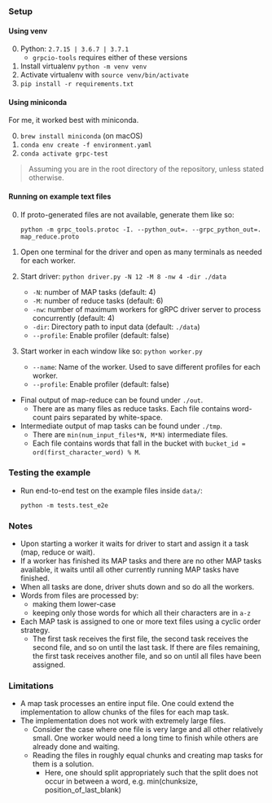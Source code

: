 
### Setup

#### Using venv
0. Python: `2.7.15 | 3.6.7 | 3.7.1`
    * `grpcio-tools` requires either of these versions
1. Install virtualenv `python -m venv venv`
2. Activate virtualenv with `source venv/bin/activate`
3. `pip install -r requirements.txt`


#### Using miniconda
For me, it worked best with miniconda.

0. `brew install miniconda` (on macOS)
1. `conda env create -f environment.yaml`
2. `conda activate grpc-test`


> Assuming you are in the root directory of the repository, unless stated otherwise.

#### Running on example text files

0. If proto-generated files are not available, generate them like so:

    ```shell
    python -m grpc_tools.protoc -I. --python_out=. --grpc_python_out=. map_reduce.proto
    ```

0. Open one terminal for the driver and open as many terminals as needed for each worker.

1. Start driver: `python driver.py -N 12 -M 8 -nw 4 -dir ./data`
    * `-N`: number of MAP tasks (default: 4)
    * `-M`: number of reduce tasks (default: 6)
    * `-nw`: number of maximum workers for gRPC driver server to process concurrently (default: 4)
    * `-dir`: Directory path to input data (default: `./data`)
    * `--profile`: Enable profiler (default: false)
2. Start worker in each window like so: `python worker.py`
    * `--name`: Name of the worker. Used to save different profiles for each worker.
    * `--profile`: Enable profiler (default: false)

* Final output of map-reduce can be found under `./out`.
  * There are as many files as reduce tasks. Each file contains word-count pairs separated by white-space.
* Intermediate output of map tasks can be found under `./tmp`.
  * There are `min(num_input_files*N, M*N)` intermediate files.
  * Each file contains words that fall in the bucket with `bucket_id = ord(first_character_word) % M`.

### Testing the example

* Run end-to-end test on the example files inside `data/`:

  ```shell
  python -m tests.test_e2e
  ```


### Notes

* Upon starting a worker it waits for driver to start and assign it a task (map, reduce or wait).
* If a worker has finished its MAP tasks and there are no other MAP tasks available, it waits until all other currently running MAP tasks have finished.
* When all tasks are done, driver shuts down and so do all the workers.
* Words from files are processed by:
  * making them lower-case
  * keeping only those words for which all their characters are in `a-z`
* Each MAP task is assigned to one or more text files using a cyclic order strategy.
  * The first task receives the first file, the second task receives the second file, and so on until the last task. If there are files remaining, the first task receives another file, and so on until all files have been assigned.

### Limitations

* A map task processes an entire input file. One could extend the implementation to allow chunks of the files for each map task.
* The implementation does not work with extremely large files.
    * Consider the case where one file is very large and all other relatively small. One worker would need a long time to finish while others are already done and waiting.
    * Reading the files in roughly equal chunks and creating map tasks for them is a solution.
        * Here, one should split appropriately such that the split does not occur in between a word, e.g. min(chunksize, position_of_last_blank)
